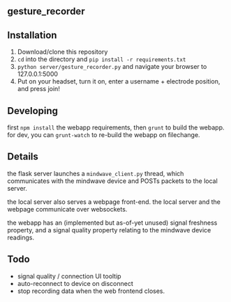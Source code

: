 ## gesture_recorder

## Installation

1. Download/clone this repository
2. `cd` into the directory and `pip install -r requirements.txt`
3. `python server/gesture_recorder.py` and navigate your browser to 127.0.0.1:5000
4. Put on your headset, turn it on, enter a username + electrode position, and press join!

## Developing

first ```npm install``` the webapp requirements, then ```grunt``` to build the webapp. for dev, you can ```grunt-watch``` to re-build the webapp on filechange.

## Details 

the flask server launches a ```mindwave_client.py``` thread, which communicates with the mindwave device and POSTs packets to the local server. 

the local server also serves a webpage front-end. the local server and the webpage communicate over websockets.

the webapp has an (implemented but as-of-yet unused) signal freshness property, and a signal quality property relating to the mindwave device readings.

## Todo
- signal quality / connection UI tooltip
- auto-reconnect to device on disconnect
- stop recording data when the web frontend closes.
